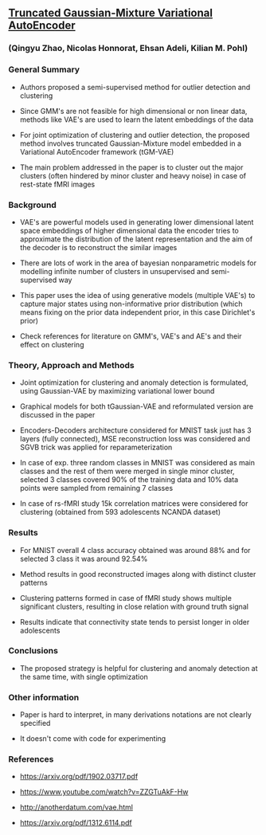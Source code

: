 ## [Truncated Gaussian-Mixture Variational AutoEncoder](https://arxiv.org/pdf/1902.03717.pdf)

### (Qingyu Zhao, Nicolas Honnorat, Ehsan Adeli, Kilian M. Pohl)


### General Summary

+ Authors proposed a semi-supervised method for outlier detection and clustering

+ Since GMM's are not feasible for high dimensional or non linear data, methods like VAE's are used to learn the latent embeddings of the data

+ For joint optimization of clustering and outlier detection, the proposed method involves truncated Gaussian-Mixture model embedded in a Variational AutoEncoder framework (tGM-VAE)

+ The main problem addressed in the paper is to cluster out the major clusters (often hindered by minor cluster and heavy noise) in case of rest-state fMRI images


### Background


+ VAE's are powerful models used in generating lower dimensional latent space embeddings of higher dimensional data the encoder tries to approximate the distribution of the latent representation and the aim of the decoder is to reconstruct the similar images

+ There are lots of work in the area of bayesian nonparametric models for modelling infinite number of clusters in unsupervised and semi-supervised way

+ This paper uses the idea of using generative models (multiple VAE's) to capture major states using non-informative prior distribution (which means fixing on the prior data independent prior, in this case Dirichlet's prior)

+ Check references for literature on GMM's, VAE's and AE's and their effect on clustering


### Theory, Approach and Methods

+ Joint optimization for clustering and anomaly detection is formulated, using Gaussian-VAE by maximizing variational lower bound

+ Graphical models for both tGaussian-VAE and reformulated version are discussed in the paper

+ Encoders-Decoders architecture considered for MNIST task just has 3 layers (fully connected), MSE reconstruction loss was considered and SGVB trick was applied for reparameterization

+ In case of exp. three random classes in MNIST was considered as main classes and the rest of them were merged in single minor cluster, selected 3 classes covered 90% of the training data and 10% data points were sampled from remaining 7 classes

+ In case of rs-fMRI study 15k correlation matrices were considered for clustering (obtained from 593 adolescents NCANDA dataset)


### Results

+ For MNIST overall 4 class accuracy obtained was around 88% and for selected 3 class it was around 92.54%

+ Method results in good reconstructed images along with distinct cluster patterns

+ Clustering patterns formed in case of fMRI study shows multiple significant clusters, resulting in close relation with ground truth signal

+ Results indicate that connectivity state tends to persist longer in older adolescents


### Conclusions

+ The proposed strategy is helpful for clustering and anomaly detection at the same time, with single optimization


### Other information

+ Paper is hard to interpret, in many derivations notations are not clearly specified

+ It doesn't come with code for experimenting


### References

+ https://arxiv.org/pdf/1902.03717.pdf

+ https://www.youtube.com/watch?v=ZZGTuAkF-Hw

+ http://anotherdatum.com/vae.html

+ https://arxiv.org/pdf/1312.6114.pdf

